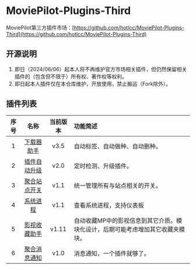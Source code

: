 # MoviePilot-Plugins-Third

MoviePilot第三方插件市场：[https://github.com/hotlcc/MoviePilot-Plugins-Third](https://github.com/hotlcc/MoviePilot-Plugins-Third)

## 开源说明

1. 即日（2024/06/06）起本人将不再维护官方市场相关插件，但仍然保留相关插件的（包含但不限于）所有权、著作权等权利。
1. 即日起本人插件仅在本仓库维护，开放使用，禁止搬运（Fork除外）。

## 插件列表

|序号|名称|当前版本|功能简述|
|:---:|:---:|:---:|:---|
|1|[下载器助手](plugins/downloaderhelper)|v3.5|自动标签、自动做种、自动删种。|
|2|[插件自动升级](plugins/pluginautoupgrade)|v2.0|定时检测、升级插件。|
|3|[聚合站点开关](plugins/mergesiteswitch)|v1.1|统一管理所有与站点相关的开关。|
|4|[系统进程](plugins/systemprocess)|v1.1|查看系统进程，支持仪表板|
|5|[影视收藏助手](plugins/mediacollecthelper)|v1.11|自动收藏MP中的影视信息到其它介质。模块化设计，后期可能考虑增加其它收藏夹模块。|
|6|[聚合消息通知](plugins/mergemessagenotify)|v1.0|消息通知，一个插件就够了。|
